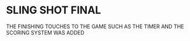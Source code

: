 # SLING SHOT FINAL
THE FINISHING TOUCHES TO THE GAME SUCH AS THE TIMER AND THE SCORING SYSTEM WAS ADDED